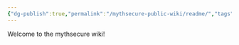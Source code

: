 ```yaml
---
{"dg-publish":true,"permalink":"/mythsecure-public-wiki/readme/","tags":["gardenEntry"]}
---
```



Welcome to the mythsecure wiki!
